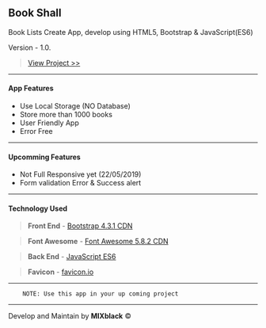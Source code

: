 ## Book Shall

Book Lists Create App, develop using HTML5, Bootstrap & JavaScript(ES6)

Version - 1.0.

> [View Project >>](https://shawprojects.github.io/book-shall/ "Book Shall")

---

#### App Features

- Use Local Storage (NO Database)
- Store more than 1000 books
- User Friendly App
- Error Free

---

#### Upcomming Features

- Not Full Responsive yet (22/05/2019)
- Form validation Error & Success alert

---

#### Technology Used

> **Front End** - [Bootstrap 4.3.1 CDN](https://stackpath.bootstrapcdn.com/bootstrap/4.3.1/css/bootstrap.min.css)

> **Font Awesome** - [Font Awesome 5.8.2 CDN](https://use.fontawesome.com/releases/v5.8.2/css/all.css)

> **Back End** - [JavaScript ES6](https://favicon.io/favicon-generator/)

> **Favicon** - [favicon.io](https://favicon.io/favicon-generator/)

---

```
    NOTE: Use this app in your up coming project
```

---

Develop and Maintain by **MIXblack** &copy;
